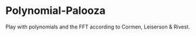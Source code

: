 # Polynomial-Palooza
Play with polynomials and the FFT according to Cormen, Leiserson &amp; Rivest.
